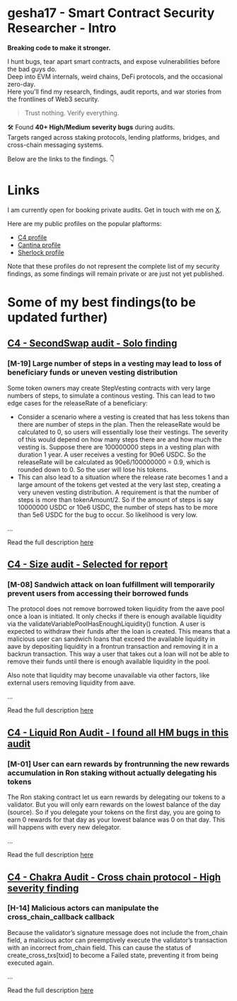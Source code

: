 # gesha17 - Smart Contract Security Researcher - Intro

**Breaking code to make it stronger.**

I hunt bugs, tear apart smart contracts, and expose vulnerabilities before the bad guys do.  
Deep into EVM internals, weird chains, DeFi protocols, and the occasional zero-day.  
Here you'll find my research, findings, audit reports, and war stories from the frontlines of Web3 security.

> Trust nothing. Verify everything.

🛠️ Found **40+ High/Medium severity bugs** during audits.  
Targets ranged across staking protocols, lending platforms, bridges, and cross-chain messaging systems.  

Below are the links to the findings. 👇

# Links

I am currently open for booking private audits. Get in touch with me on [X](https://x.com/shishgeor).

Here are my public profiles on the popular plaftorms:

- [C4 profile](https://code4rena.com/@gesha17)
- [Cantina profile](https://cantina.xyz/u/gesha17)
- [Sherlock profile](https://audits.sherlock.xyz/watson/gesha17)

Note that these profiles do not represent the complete list of my security findings, as some findings will remain private or are just not yet published.

# Some of my best findings(to be updated further)

## [C4 - SecondSwap audit - Solo finding](https://code4rena.com/reports/2024-12-secondswap#m-19-large-number-of-steps-in-a-vesting-may-lead-to-loss-of-beneficiary-funds-or-uneven-vesting-distribution)

### [M-19] Large number of steps in a vesting may lead to loss of beneficiary funds or uneven vesting distribution

Some token owners may create StepVesting contracts with very large numbers of steps, to simulate a continous vesting. This can lead to two edge cases for the releaseRate of a beneficiary:

- Consider a scenario where a vesting is created that has less tokens than there are number of steps in the plan. Then the releaseRate would be calculated to 0, so users will essentially lose their vestings. The severity of this would depend on how many steps there are and how much the vesting is. Suppose there are 100000000 steps in a vesting plan with duration 1 year. A user receives a vesting for 90e6 USDC. So the releaseRate will be calculated as 90e6/100000000 = 0.9, which is rounded down to 0. So the user will lose his tokens.
- This can also lead to a situation where the release rate becomes 1 and a large amount of the tokens get vested at the very last step, creating a very uneven vesting distribution. A requirement is that the number of steps is more than tokenAmount/2. So if the amount of steps is say 10000000 USDC or 10e6 USDC, the number of steps has to be more than 5e6 USDC for the bug to occur. So likelihood is very low.

...
  
  Read the full description [here](https://code4rena.com/reports/2024-12-secondswap#m-19-large-number-of-steps-in-a-vesting-may-lead-to-loss-of-beneficiary-funds-or-uneven-vesting-distribution)

## [C4 - Size audit - Selected for report](https://code4rena.com/reports/2024-06-size#m-08-sandwich-attack-on-loan-fulfillment-will-temporarily-prevent-users-from-accessing-their-borrowed-funds)

### [M-08] Sandwich attack on loan fulfillment will temporarily prevent users from accessing their borrowed funds

The protocol does not remove borrowed token liquidity from the aave pool once a loan is initiated. It only checks if there is enough available liquidity via the validateVariablePoolHasEnoughLiquidity() function. A user is expected to withdraw their funds after the loan is created. This means that a malicious user can sandwich loans that exceed the available liquidity in aave by depositing liquidity in a frontrun transaction and removing it in a backrun transaction. This way a user that takes out a loan will not be able to remove their funds until there is enough available liquidity in the pool.

Also note that liquidity may become unavailable via other factors, like external users removing liquidity from aave.

...

  Read the full description [here](https://code4rena.com/reports/2024-06-size#m-08-sandwich-attack-on-loan-fulfillment-will-temporarily-prevent-users-from-accessing-their-borrowed-funds)

## [C4 - Liquid Ron Audit - I found all HM bugs in this audit](https://code4rena.com/reports/2025-01-liquid-ron#m-01-user-can-earn-rewards-by-frontrunning-the-new-rewards-accumulation-in-ron-staking-without-actually-delegating-his-tokens)

### [M-01] User can earn rewards by frontrunning the new rewards accumulation in Ron staking without actually delegating his tokens

The Ron staking contract let us earn rewards by delegating our tokens to a validator. But you will only earn rewards on the lowest balance of the day (source). So if you delegate your tokens on the first day, you are going to earn 0 rewards for that day as your lowest balance was 0 on that day. This will happens with every new delegator.

...

  Read the full description [here](https://code4rena.com/reports/2025-01-liquid-ron#m-01-user-can-earn-rewards-by-frontrunning-the-new-rewards-accumulation-in-ron-staking-without-actually-delegating-his-tokens)

## [C4 - Chakra Audit - Cross chain protocol - High severity finding](https://code4rena.com/reports/2024-08-chakra#h-14-malicious-actors-can-manipulate-the-cross_chain_callback-callback)

### [H-14] Malicious actors can manipulate the cross_chain_callback callback

Because the validator’s signature message does not include the from_chain field, a malicious actor can preemptively execute the validator’s transaction with an incorrect from_chain field. This can cause the status of create_cross_txs[txid] to become a Failed state, preventing it from being executed again.

...

  Read the full description [here](https://code4rena.com/reports/2024-08-chakra#h-14-malicious-actors-can-manipulate-the-cross_chain_callback-callback)
